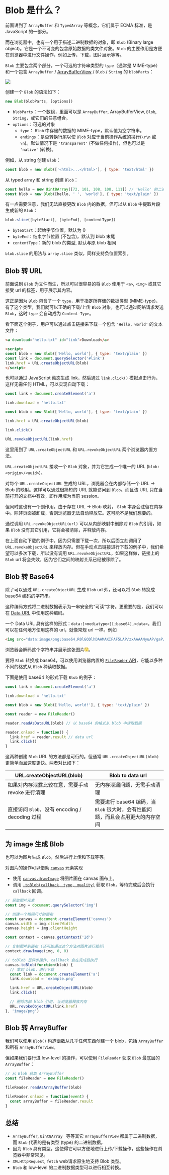 # Blob 是什么？
<PubDate date="2021/11/22"/>

前面讲到了 `ArrayBuffer` 和 `TypedArray` 等概念，它们属于 ECMA 标准，是 JavaScript 的一部分。

而在浏览器中，也有一个用于描述二进制数据的对象，即 `Blob` (Binary large object)。它是一个不可变的包含原始数据的类文件对象。`Blob` 的主要作用是方便在浏览器中进行文件操作，例如上传，下载，图片展示等等。

`Blob` 主要包含两个部分，一个可选的字符串类型的 `type`（通常是 MIME-type）和一个包含 `ArrayBuffer` / [ArrayBufferView](https://developer.mozilla.org/en-US/docs/Web/API/ArrayBufferView) / `Blob` / `String` 的 `blobParts`：

<img src="../assets/blob.svg" class="mx-auto mt-20px mb-30px">

创建一个 `Blob` 的语法如下：

```js
new Blob(blobParts, [options])
```

- `blobParts`：一个数组，里面可以是 `ArrayBuffer`, ArrayBufferView, `Blob`, `String`，或它们的任意组合。
- `options`：可选的对象
  - `type`： `Blob` 中存储的数据的 MIME-type，默认值为空字符串。
  - `endings`：是否转换行尾以使 `Blob` 对应于当前操作系统的换行(`\r\n` 或 `\n`)。默认情况下是 `'transparent'` (不做任何操作)，但也可以是 `'native'` (转换)。

例如，从 string 创建 `Blob`：
```js
const blob = new Blob(['<html>...</html>'], { type: 'text/html' })
```
从 typed array 和 string 创建 `Blob`：
```js
const hello = new Uint8Array([72, 101, 108, 108, 111]) // 'Hello' 的二进制形式
const blob = new Blob([hello, ' ', 'world'], { type: 'text/plain' })
```

有一点需要注意，我们无法直接更改 `Blob` 内的数据，但可以从 `Blob` 中提取片段生成新的 `Blob`：

```js
blob.slice([byteStart], [byteEnd], [contentType])
```

- `byteStart`：起始字节位置，默认为 0
- `byteEnd`：结束字节位置 (不包含)，默认到 blob 末尾
- `contentType`：新的 blob 的类型, 默认与原 blob 相同

`blob.slice` 的用法与 `array.slice` 类似，同样支持负位置索引。

## Blob 转 URL
前面说到 `Blob` 为文件而生，所以可以很容易的将 `Blob` 使用于 `<a>`, `<img>` 或其它接受 url 的标签，用于展示其内容。

这正是因为 `Blob` 包含了一个 `type`，用于指定所存储的数据类型 (MIME-type)，有了这个类型，我们就可以正确的下载/上传 `Blob` 对象，也可以通过网络请求发送 `Blob`，这时 `type` 会自动成为 `Content-Type`。

看下面这个例子，用户可以通过点击链接来下载一个包含 `'Hello, world'` 的文本文件：
```html
<a download="hello.txt" id="link">Download</a>

<script>
const blob = new Blob(['Hello, world'], { type: 'text/plain' })
const link = document.querySelector('#link')
link.href = URL.createObjectURL(blob)
</script>
```
也可以通过 JavaScript 动态生成 link，然后通过 `link.click()` 模拟点击行为，这样无需任何 HTML，可以实现自动下载：
```js
const link = document.createElement('a')

link.download = 'hello.txt'

const blob = new Blob(['Hello, world'], { type: 'text/plain' })

link.href = URL.createObjectURL(blob)

link.click()

URL.revokeObjectURL(link.href)
```
这里用到了 `URL.createObjectURL` 和 `URL.revokeObjectURL` 两个浏览器内置方法。

`URL.createObjectURL` 接收一个 `Blob` 对象，并为它生成一个唯一的 URL (`blob:<origin>/<uuid>`)。

对每个 `URL.createObjectURL` 生成的 URL，浏览器会在内部存储一个 URL -> Blob 的映射。这样可以通过很简短的 URL 就能访问到 `Blob`。而且该 URL 只在当前打开的文档中有效，即作用域为当前 session。

但同时这也有一个副作用。由于存在 URL -> Blob 映射， `Blob` 本身会驻留在内存中。除非页面被卸载，否则浏览器无法自动释放它。这可能不是我们想要的。

通过调用 `URL.revokeObjectURL(url)` 可以从内部映射中删除对 `Blob` 的引用，如果 `Blob` 没有其它引用，它将会被清除，并释放内存。

在上面自动下载的例子中，因为只需要下载一次，所以后面立刻调用了 `URL.revokeObjectURL` 来释放内存。但在手动点击链接进行下载的例子中，我们希望可以多次下载，所以没有调用 `URL.revokeObjectURL`，如果这样做，链接上的 `Blob` url 将会失效，因为它们之间的映射关系已经被移除了。

## Blob 转 Base64
除了可以通过 `URL.createObjectURL` 生成 `Blob` url 外，还可以将 `Blob` 转换成 base64 编码的字符串。

这种编码方式将二进制数据表示为一串安全的“可读”字符。更重要的是，我们可以在 [Data URL](https://developer.mozilla.org/en-US/docs/Web/HTTP/Basics_of_HTTP/Data_URIs) 中使用这种编码。

一个 Data URL 具有这样的形式：`data:[<mediatype>][;base64],<data>`。我们可以在任何地方使用这样的 url，就像常规 url 一样。例如

```html
<img src="data:image/png;base64,R0lGODlhDAAMAKIFAF5LAP/zxAAAANyuAP/gaP///wAAAAAAACH5BAEAAAUALAAAAAAMAAwAAAMlWLPcGjDKFYi9lxKBOaGcF35DhWHamZUW0K4mAbiwWtuf0uxFAgA7">
```
浏览器会解码这个字符串并展示这张图片<img class="inline-block ml-1" src="data:image/png;base64,R0lGODlhDAAMAKIFAF5LAP/zxAAAANyuAP/gaP///wAAAAAAACH5BAEAAAUALAAAAAAMAAwAAAMlWLPcGjDKFYi9lxKBOaGcF35DhWHamZUW0K4mAbiwWtuf0uxFAgA7">。

要将 `Blob` 转换成 base64，可以使用浏览器内置的 [`FileReader` API](https://developer.mozilla.org/en-US/docs/Web/API/FileReader)，它能以多种不同的格式从 `Blob` 种读取数据。

下面是使用 base64 的形式下载 `Blob` 的例子：

```js
const link = document.createElement('a')

link.download = 'hello.txt'

const blob = new Blob(['Hello, world!'], { type: 'text/plain' })

const reader = new FileReader()

reader.readAsDataURL(blob) // 以 base64 的格式从 blob 中读取数据

reader.onload = function() {
  link.href = reader.result // data url
  link.click()
}
```
这两种创建 `Blob` URL 的方法都是可行的。但通常 `URL.createObjectURL(blob)` 更简单而且速度更快。两者对比如下：

| URL.createObjectURL(blob)  | Blob to data url |
| --- |--- |
| 如果对内存泄露比较在意，需要手动 revoke 进行清理 | 无内存泄漏问题，无需手动清理 |
| 直接访问 `Blob`，没有 encoding / decoding 过程| 需要进行 base64 编码，当 `Blob` 很大时，会有性能问题，而且会占用更大的内存空间 |

## 为 image 生成 Blob

也可以为图片生成 `Blob`，然后进行上传和下载等等。

对图片的操作可以借助 [`canvas`](https://developer.mozilla.org/en-US/docs/Web/API/Canvas_API/Tutorial) 元素实现
  - 使用 [`canvas.drawImage`](https://developer.mozilla.org/en-US/docs/Web/api/CanvasRenderingContext2D/drawImage) 将图片画在 canvas 画布上。
  - 调用 [`.toBlob(callback, type, quality)`](https://developer.mozilla.org/en-US/docs/Web/api/HTMLCanvasElement/toBlob) 获取 `Blob`，等待完成后会执行 `callback` 回调。

```js
// 获取图片元素
const img = document.querySelector('img')

// 创建一个相同尺寸的画布
const canvas = document.createElement('canvas')
canvas.width = img.clientWidth
canvas.height = img.clientHeight

const context = canvas.getContext('2d')

// 复制图片到画布 (还可能通过这个方法对图片进行裁剪)
context.drawImage(img, 0, 0)

// toBlob 是异步操作, callback 会在完成后执行
canvas.toBlob(function(blob) {
  // 拿到 blob，进行下载
  const link = document.createElement('a')
  link.download = 'example.png'

  link.href = URL.createObjectURL(blob)
  link.click()

  // 删除内部 blob 引用, 让浏览器释放内存
  URL.revokeObjectURL(link.href)
}, 'image/png')
```

## Blob 转 ArrayBuffer
我们可以使用 `Blob()` 构造函数从几乎任何东西创建一个 blob，包括 `ArrayBuffer` 和所有 `ArrayBufferView`。

但如果我们要行进 low-level 的操作，可以使用 `FileReader` 获取 `Blob` 最底层的 `ArrayBuffer`：

```js
// 从 Blob 获取 ArrayBuffer
const fileReader = new FileReader()

fileReader.readAsArrayBuffer(blob)

fileReader.onload = function(event) {
  const arrayBuffer = fileReader.result
}
```

## 总结

- `ArrayBuffer`, `Uint8Array ` 等等其它 `ArrayBufferView` 都属于二进制数据，而 `Blob` 代表的是有类型 (type) 的二进制数据。
- 因为 `Blob` 具有类型，这使得它可以方便地进行上传/下载操作，这些操作在浏览器中非常常见。
- `XMLHttpRequest`, `fetch` web请求原生地支持 Blob 类型。
- `Blob` 和 low-level 的二进制数据类型可以进行相互转换。